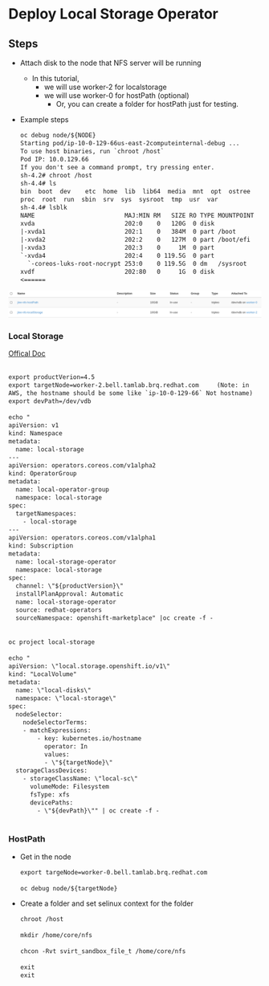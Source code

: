# Deploy Local Storage Operator

## Steps
- Attach disk to the node that NFS server will be running
  - In this tutorial, 
    - we will use worker-2 for localstorage
    - we will use worker-0 for hostPath (optional)
      - Or, you can create a folder for hostPath just for testing.

- Example steps
  ~~~
  oc debug node/${NODE}
  Starting pod/ip-10-0-129-66us-east-2computeinternal-debug ...
  To use host binaries, run `chroot /host`
  Pod IP: 10.0.129.66
  If you don't see a command prompt, try pressing enter.
  sh-4.2# chroot /host
  sh-4.4# ls
  bin  boot  dev	etc  home  lib	lib64  media  mnt  opt	ostree	proc  root  run  sbin  srv  sys  sysroot  tmp  usr  var
  sh-4.4# lsblk
  NAME                         MAJ:MIN RM   SIZE RO TYPE MOUNTPOINT
  xvda                         202:0    0   120G  0 disk 
  |-xvda1                      202:1    0   384M  0 part /boot
  |-xvda2                      202:2    0   127M  0 part /boot/efi
  |-xvda3                      202:3    0     1M  0 part 
  `-xvda4                      202:4    0 119.5G  0 part 
    `-coreos-luks-root-nocrypt 253:0    0 119.5G  0 dm   /sysroot
  xvdf                         202:80   0     1G  0 disk         <======  
  ~~~


![Image](images/localStorage.png)

### Local Storage 
[Offical Doc](https://docs.openshift.com/container-platform/4.5/storage/persistent_storage/persistent-storage-local.html#local-storage-install_persistent-storage-local)

~~~

export productVerion=4.5
export targetNode=worker-2.bell.tamlab.brq.redhat.com     (Note: in AWS, the hostname should be some like `ip-10-0-129-66` Not hostname)
export devPath=/dev/vdb

echo "
apiVersion: v1
kind: Namespace
metadata:
  name: local-storage
---
apiVersion: operators.coreos.com/v1alpha2
kind: OperatorGroup
metadata:
  name: local-operator-group
  namespace: local-storage
spec:
  targetNamespaces:
    - local-storage
---
apiVersion: operators.coreos.com/v1alpha1
kind: Subscription
metadata:
  name: local-storage-operator
  namespace: local-storage
spec:
  channel: \"${productVersion}\" 
  installPlanApproval: Automatic
  name: local-storage-operator
  source: redhat-operators
  sourceNamespace: openshift-marketplace" |oc create -f -


oc project local-storage

echo "
apiVersion: \"local.storage.openshift.io/v1\"
kind: "LocalVolume"
metadata:
  name: \"local-disks\"
  namespace: \"local-storage\" 
spec:
  nodeSelector: 
    nodeSelectorTerms:
    - matchExpressions:
        - key: kubernetes.io/hostname
          operator: In
          values:
          - \"${targetNode}\"
  storageClassDevices:
    - storageClassName: \"local-sc\"
      volumeMode: Filesystem 
      fsType: xfs 
      devicePaths: 
        - \"${devPath}\"" | oc create -f -
  
~~~


### HostPath

- Get in the node
  ~~~
  export targeNode=worker-0.bell.tamlab.brq.redhat.com

  oc debug node/${targetNode}
  ~~~

- Create a folder and set selinux context for the folder
  ~~~
  chroot /host

  mkdir /home/core/nfs

  chcon -Rvt svirt_sandbox_file_t /home/core/nfs

  exit
  exit
  ~~~



